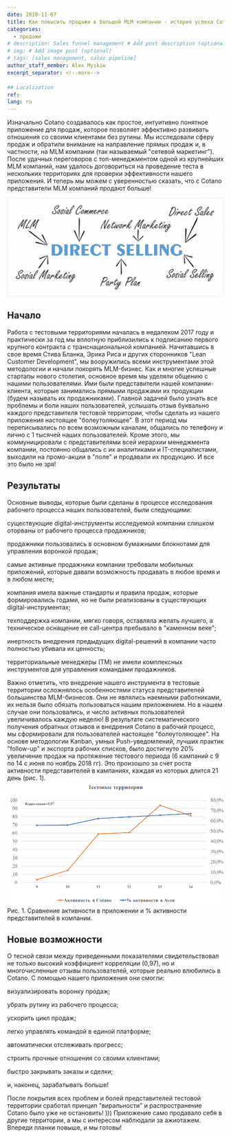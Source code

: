 ```yaml
---
date: 2018-11-07
title: Как повысить продажи в большой MLM компании - история успеха Cotano
categories:
  - продажи
# description: Sales funnel management # Add post description (optional)
# img: # Add image post (optional)
# tags: [sales management, sales pipeline]
author_staff_member: Alex Myskiw
excerpt_separator: <!--more-->

## Localization
ref: 
lang: ru
---
```

Изначально Cotano создавалось как простое, интуитивно понятное приложение для продаж, которое позволяет эффективно развивать отношения со своими клиентами без рутины. Мы исследовали сферу продаж и обратили внимание на направление прямых продаж и, в частности, на MLM компании (так называемый "сетевой маркетинг"). После удачных переговоров с топ-менеджментом одной из крупнейших MLM компаний, нам удалось договориться на проведение теста в нескольких территориях для проверки эффективности нашего приложения. 
И теперь мы можем с уверенностью сказать, что с Cotano представители MLM компаний продают больше!

<!--more-->
![Direct selling MLM](/images/Blog_Post_Direct_selling_MLM.jpg)
## Начало
Работа с тестовыми территориями началась в недалеком 2017 году и практически за год мы вплотную приблизились к подписанию первого крупного контракта с транснациональной компанией. 
Начитавшись в свое время Стива Бланка, Эрика Риса и других сторонников "Lean Customer Development", мы вооружились всеми инструментами этой методологии и начали покорять MLM-бизнес. 
Как и многие успешные стартапы нового столетия, основное время мы уделяли общению с нашими пользователями. Ими были представители нашей компании-клиента, которые занимались прямыми продажами их продукции (будем называть их продажниками). Главной задачей было узнать все проблемы и боли наших пользователей, услышать отзыв буквально каждого представителя тестовой территории, чтобы сделать из нашего приложения настоящее "болеутоляющее". В этот период мы переписывались по всем возможным каналам, общались по телефону и лично с 1 тысячей наших пользователей. Кроме этого, мы коммуницировали с представителями всей иерархии менеджмента компании, постоянно общались с их аналитиками и IT-специалистами, выходили на промо-акции в "поле" и продавали их продукцию. И все это было не зря!

## Результаты
Основные выводы, которые были сделаны в процессе исследования рабочего процесса наших пользователей, были следующими:

существующие digital-инструменты исследуемой компании слишком оторваны от рабочего процесса продажников;

продажники пользовались в основном бумажными блокнотами для управления воронкой продаж;

самые активные продажники компании требовали мобильных приложений, которые давали возможность продавать в любое время и в любом месте;

компания имела важные стандарты и правила продаж, которые формировались годами, но не были реализованы в существующих digital-инструментах;

техподдержка компании, мягко говоря, оставляла желать лучшего, а техническое оснащение ее call-центра пребывало в "каменном веке";

инертность внедрения предыдущих digital-решений в компании часто полностью убивала их ценность;

территориальные менеджеры (ТМ) не имели комплексных инструментов для управления командами продажников.

Важно отметить, что внедрение нашего инструмента в тестовые территории осложнялось особенностями статуса представителей большинства MLM-бизнесов. Они не являлись наемными работниками, их нельзя было обязать пользоваться нашим приложением. Но в нашем случае они пользовались, и число активных пользователей увеличивалось каждую неделю!
В результате систематического получения обратных отзывов и внедрения Cotano в рабочий процесс, мы сформировали для пользователей настоящее "болеутоляющее". На основе методологии Kanban, умных Push-уведомлений, лучших практик "follow-up" и экспорта рабочих списков, было достигнуто 20% увеличение продаж на протяжение тестового периода (6 кампаний с 9 по 14 с июня по ноябрь 2018 гг). Это произошло за счет роста активности представителей в кампаниях, каждая из которых длится 21 день (рис. 1).
![Chart MLM activity vs Cotano activity](/images/Blog_Post_Chart1.png)
Рис. 1. Сравнение активности в приложении и % активности представителей в компании.

## Новые возможности
О тесной связи между приведенными показателями свидетельствовал не только высокий коэффициент корреляции (0,97), но и многочисленные отзывы пользователей, которые реально влюбились в Cotano. С помощью нашего приложения они смогли:

визуализировать воронку продаж;

убрать рутину из рабочего процесса;

ускорить цикл продаж;

легко управлять командой в единой платформе;

автоматически отслеживать прогресс;

строить прочные отношения со своими клиентами;

быстро закрывать заказы и сделки; 

и, наконец, зарабатывать больше! 

После покрытия всех проблем и болей представителей тестовой территории сработал принцип "виральности" и распространение Cotano было уже не остановить! ))) Приложение само продавало себя в другие территории, а мы с интересом наблюдали за ажиотажем.
Впереди планки повыше, и мы готовы!
